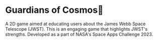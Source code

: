 # Guardians of Cosmos🚀
A 2D game aimed at educating users about the James Webb Space Telescope (JWST). This is an engaging game that highlights JWST's strengths.
Developed as a part of NASA's Space Apps Challenge 2023.

